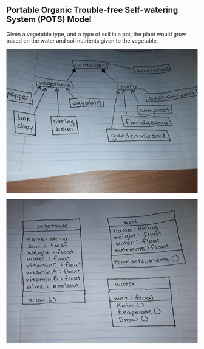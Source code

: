 ## **P**ortable **O**rganic **T**rouble-free **S**elf-watering System (**POTS**) Model

Given a vegetable type, and a type of soil in a pot, the plant would grow based on the water and soil nutrients given to the vegetable.

![POTS system](https://github.com/IDS6145-Fall2019/assignment1-agadd881/blob/master/images/POTS_Object.png)

![POTS system](https://github.com/IDS6145-Fall2019/assignment1-agadd881/blob/master/images/POTS_Class.png)
